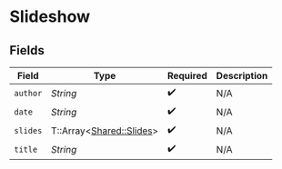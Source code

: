 # Slideshow


## Fields

| Field                                                     | Type                                                      | Required                                                  | Description                                               |
| --------------------------------------------------------- | --------------------------------------------------------- | --------------------------------------------------------- | --------------------------------------------------------- |
| `author`                                                  | *String*                                                  | :heavy_check_mark:                                        | N/A                                                       |
| `date`                                                    | *String*                                                  | :heavy_check_mark:                                        | N/A                                                       |
| `slides`                                                  | T::Array<[Shared::Slides](../../models/shared/slides.md)> | :heavy_check_mark:                                        | N/A                                                       |
| `title`                                                   | *String*                                                  | :heavy_check_mark:                                        | N/A                                                       |